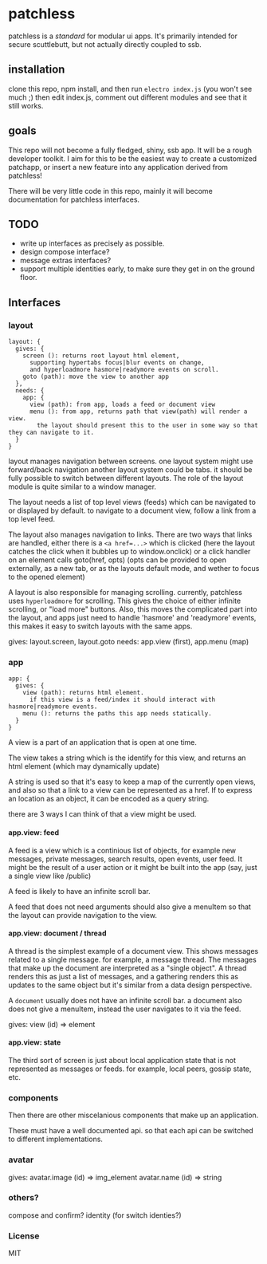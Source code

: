 
# patchless

patchless is a _standard_ for modular ui apps.
It's primarily intended for secure scuttlebutt,
but not actually directly coupled to ssb.

## installation

clone this repo, npm install, and then run `electro index.js`
(you won't see much ;) then edit index.js, comment out different
modules and see that it still works.

## goals

This repo will not become a fully fledged, shiny, ssb app.
It will be a rough developer toolkit. I aim for this to be the
easiest way to create a customized patchapp, or insert a new
feature into any application derived from patchless!

There will be very little code in this repo, mainly it will become
documentation for patchless interfaces.

## TODO

* write up interfaces as precisely as possible.
* design compose interface?
* message extras interfaces?
* support multiple identities early,
  to make sure they get in on the ground floor.

## Interfaces

### layout

```
layout: {
  gives: {
    screen (): returns root layout html element,
      supporting hypertabs focus|blur events on change,
      and hyperloadmore hasmore|readymore events on scroll.
    goto (path): move the view to another app
  },
  needs: {
    app: {
      view (path): from app, loads a feed or document view
      menu (): from app, returns path that view(path) will render a view.
        the layout should present this to the user in some way so that they can navigate to it.
  }
}

```

layout manages navigation between screens.
one layout system might use forward/back navigation
another layout system could be tabs.
it should be fully possible to switch between different layouts.
The role of the layout module is quite similar to a window manager.

The layout needs a list of top level views (feeds) which can be navigated to
or displayed by default. to navigate to a document view, follow a link from a top level feed.

The layout also manages navigation to links. There are two ways that links are handled,
either there is a `<a href=...>` which is clicked (here the layout catches the click when it
bubbles up to window.onclick) or a click handler on an element calls goto(href, opts)
(opts can be provided to open externally, as a new tab, or as the layouts default mode,
and wether to focus to the opened element)

A layout is also responsible for managing scrolling.
currently, patchless uses `hyperloadmore` for scrolling.
This gives the choice of either infinite scrolling, or
"load more" buttons. Also, this moves the complicated part
into the layout, and apps just need to handle 'hasmore'
and 'readymore' events, this makes it easy to switch layouts
with the same apps.

gives: layout.screen, layout.goto
needs: app.view (first), app.menu (map)

### app

```
app: {
  gives: {
    view (path): returns html element.
      if this view is a feed/index it should interact with hasmore|readymore events.
    menu (): returns the paths this app needs statically.
  }
}
```

A view is a part of an application that is open at one time.

The view takes a string which is the identify for this view,
and returns an html element (which may dynamically update)

A string is used so that it's easy to keep a map of the currently open views,
and also so that a link to a view can be represented as a href.
If to express an location as an object, it can be encoded as a query string.

there are 3 ways I can think of that a view might be used.

#### app.view: feed

A feed is a view which is a continious list of objects,
for example new messages, private messages, search results,
open events, user feed. It might be the result of a user action
or it might be built into the app (say, just a single view like /public)

A feed is likely to have an infinite scroll bar.

A feed that does not need arguments should also give a menuItem so that
the layout can provide navigation to the view.

#### app.view: document / thread

A thread is the simplest example of a document view. This
shows messages related to a single message. for example,
a message thread. The messages that make up the document
are interpreted as a "single object". A thread renders
this as just a list of messages, and a gathering renders this
as updates to the same object but it's similar from a data design
perspective.

A `document` usually does not have an infinite scroll bar.
a document also does not give a menuItem, instead the user navigates to it via
the feed.

gives: view (id) => element

#### app.view: state

The third sort of screen is just about local application state
that is not represented as messages or feeds. for example, local
peers, gossip state, etc.

### components

Then there are other miscelanious components that make up an application.

These must have a well documented api.
so that each api can be switched to different implementations.

### avatar

gives:
  avatar.image (id) => img_element
  avatar.name (id) => string

### others?

compose and confirm? identity (for switch identies?)

### License

MIT

